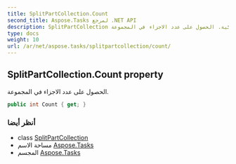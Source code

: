 ```yaml
---
title: SplitPartCollection.Count
second_title: Aspose.Tasks لمرجع .NET API
description: SplitPartCollection ملكية. الحصول على عدد الاجزاء في المجموعة.
type: docs
weight: 10
url: /ar/net/aspose.tasks/splitpartcollection/count/
---
```

## SplitPartCollection.Count property

الحصول على عدد الاجزاء في المجموعة.

```csharp
public int Count { get; }
```

### أنظر أيضا

* class [SplitPartCollection](../)
* مساحة الاسم [Aspose.Tasks](../../splitpartcollection/)
* المجسم [Aspose.Tasks](../../../)


